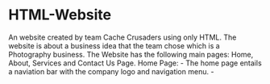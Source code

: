 # HTML-Website
An website created by team Cache Crusaders using only HTML. The website is about a business idea that the team chose which is a Photography business.
The Website has the following main pages: Home, About, Services and Contact Us Page.
Home Page: - The home page entails a naviation bar with the company logo and navigation menu.
           -